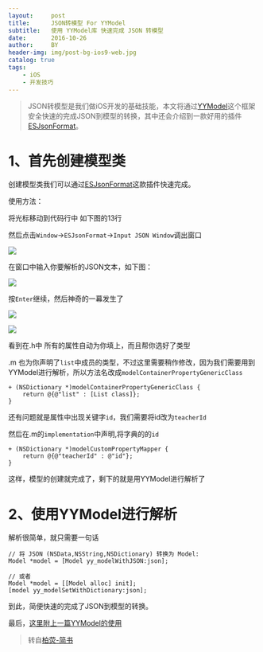```yaml
---
layout:     post
title:      JSON转模型 For YYModel
subtitle:   使用 YYModel库 快速完成 JSON 转模型
date:       2016-10-26
author:     BY
header-img: img/post-bg-ios9-web.jpg
catalog: true
tags:
    - iOS
    - 开发技巧
---
```


>JSON转模型是我们做iOS开发的基础技能，本文将通过[YYModel](https://github.com/ibireme/YYModel)这个框架安全快速的完成JSON到模型的转换，其中还会介绍到一款好用的插件[ESJsonFormat](https://github.com/EnjoySR/ESJsonFormat-Xcode)。

# 1、首先创建模型类
创建模型类我们可以通过[ESJsonFormat](https://github.com/EnjoySR/ESJsonFormat-Xcode)这款插件快速完成。

使用方法：

将光标移动到代码行中 如下图的13行

然后点击`Window`->`ESJsonFormat`->`Input JSON Window`调出窗口


![](http://ww1.sinaimg.cn/large/006y8lVagw1f95tr49ed7j30no0csdir.jpg)

在窗口中输入你要解析的JSON文本，如下图：

![](http://ww4.sinaimg.cn/large/006y8lVagw1f97s13l4b9j30jv0e8dhp.jpg)

按`Enter`继续，然后神奇的一幕发生了

![](http://ww3.sinaimg.cn/large/006y8lVagw1f97s46k95tj30k30dydj9.jpg)

![](http://ww1.sinaimg.cn/large/006y8lVagw1f97s6yp9hmj30iw0b840m.jpg)

看到在.h中 所有的属性自动为你填上，而且帮你选好了类型

.m 也为你声明了`list`中成员的类型，不过这里需要稍作修改，因为我们需要用到YYModel进行解析，所以方法名改成`modelContainerPropertyGenericClass`

```
+ (NSDictionary *)modelContainerPropertyGenericClass {
    return @{@"list" : [List class]};
}

```

还有问题就是属性中出现关键字`id`，我们需要将id改为`teacherId`

然后在.m的`implementation`中声明,将字典的的`id`

```
+ (NSDictionary *)modelCustomPropertyMapper {
    return @{@"teacherId" : @"id"};
}
```

这样，模型的创建就完成了，剩下的就是用YYModel进行解析了

# 2、使用YYModel进行解析

解析很简单，就只需要一句话

```
// 将 JSON (NSData,NSString,NSDictionary) 转换为 Model:
Model *model = [Model yy_modelWithJSON:json];

// 或者
Model *model = [[Model alloc] init];
[model yy_modelSetWithDictionary:json];

```

到此，简便快速的完成了JSON到模型的转换。


最后，[这里附上一篇YYModel的使用](http://www.jianshu.com/p/25e678fa43d3)

>转自<a href="https://www.jianshu.com/u/e71990ada2fd">柏荧-简书</a>
